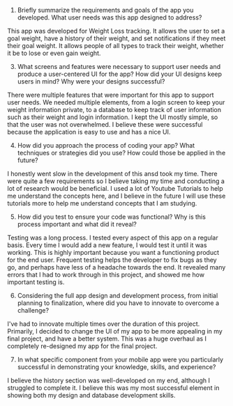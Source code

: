 1. Briefly summarize the requirements and goals of the app you developed. What user needs was this app designed to address?

This app was developed for Weight Loss tracking. It allows the user to set a goal weight, have a history of their weight, and set notifications if they meet their goal weight. It allows people of all types to track their weight, whether it be to lose or even gain weight.

3. What screens and features were necessary to support user needs and produce a user-centered UI for the app? How did your UI designs keep users in mind? Why were your designs successful?

There were multiple features that were important for this app to support user needs. We needed multiple elements, from a login screen to keep your weight information private, to a database to keep track of user information such as their weight and login information. I kept the UI mostly simple, so that the user was not overwhelmed. I believe these were successful because the application is easy to use and has a nice UI.

4. How did you approach the process of coding your app? What techniques or strategies did you use? How could those be applied in the future?

I honestly went slow in the development of this ansd took my time. There were quite a few requirements so I believe taking my time and conducting a lot of research would be beneficial. I used a lot of Youtube Tutorials to help me understand the concepts here, and I believe in the future I will use these tutorials more to help me understand concepts that I am studying.

5. How did you test to ensure your code was functional? Why is this process important and what did it reveal?

Testing was a long process. I tested every aspect of this app on a regular basis. Every time I would add a new feature, I would test it until it was working. This is highly important because you want a functioning product for the end user. Frequent testing helps the developer to fix bugs as they go, and perhaps have less of a headache towards the end. It revealed many errors that I had to work through in this project, and showed me how important testing is.

6. Considering the full app design and development process, from initial planning to finalization, where did you have to innovate to overcome a challenge?

I've had to innovate multiple times over the duration of this project. Primarily, I decided to change the UI of my app to be more appealing in my final project, and have a better system. This was a huge overhaul as I completely re-designed my app for the final project.

7. In what specific component from your mobile app were you particularly successful in demonstrating your knowledge, skills, and experience?

I believe the history section was well-developed on my end, although I struggled to complete it. I believe this was my most successful element in showing both my design and database development skills.
